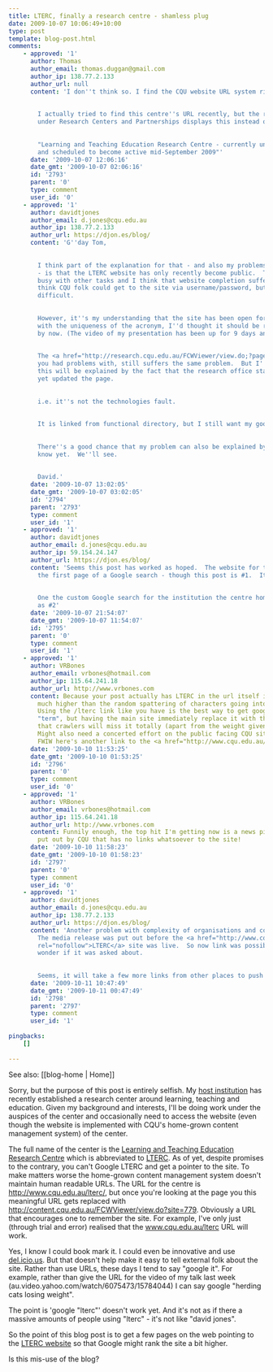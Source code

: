 ```yaml
---
title: LTERC, finally a research centre - shamless plug
date: 2009-10-07 10:06:49+10:00
type: post
template: blog-post.html
comments:
    - approved: '1'
      author: Thomas
      author_email: thomas.duggan@gmail.com
      author_ip: 138.77.2.133
      author_url: null
      content: 'I don''t think so. I find the CQU website URL system ridiculous.
    
    
        I actually tried to find this centre''s URL recently, but the research homepage,
        under Research Centers and Partnerships displays this instead of a link:
    
    
        "Learning and Teaching Education Research Centre - currently under construction
        and scheduled to become active mid-September 2009"'
      date: '2009-10-07 12:06:16'
      date_gmt: '2009-10-07 02:06:16'
      id: '2793'
      parent: '0'
      type: comment
      user_id: '0'
    - approved: '1'
      author: davidtjones
      author_email: d.jones@cqu.edu.au
      author_ip: 138.77.2.133
      author_url: https://djon.es/blog/
      content: 'G''day Tom,
    
    
        I think part of the explanation for that - and also my problems with searching
        - is that the LTERC website has only recently become public.  The LTERC folk were
        busy with other tasks and I think that website completion suffered as a result.  I
        think CQU folk could get to the site via username/password, but finding it was
        difficult.
    
    
        However, it''s my understanding that the site has been open for a week or so and
        with the uniqueness of the acronym, I''d thought it should be ranking in Google
        by now. (The video of my presentation has been up for 9 days and is ranking now).
    
    
        The <a href="http://research.cqu.edu.au/FCWViewer/view.do;?page=326" rel="nofollow">page</a>
        you had problems with, still suffers the same problem.  But I''m assuming that
        this will be explained by the fact that the research office staff haven''t been
        yet updated the page.
    
    
        i.e. it''s not the technologies fault.
    
    
        It is linked from functional directory, but I still want my google search capability.
    
    
        There''s a good chance that my problem can also be explained by something I don''t
        know yet.  We''ll see.
    
    
        David.'
      date: '2009-10-07 13:02:05'
      date_gmt: '2009-10-07 03:02:05'
      id: '2794'
      parent: '2793'
      type: comment
      user_id: '1'
    - approved: '1'
      author: davidtjones
      author_email: d.jones@cqu.edu.au
      author_ip: 59.154.24.147
      author_url: https://djon.es/blog/
      content: 'Seems this post has worked as hoped.  The website for the centre is on
        the first page of a Google search - though this post is #1.  It''s a start.
    
    
        One the custom Google search for the institution the centre home page shows up
        as #2'
      date: '2009-10-07 21:54:07'
      date_gmt: '2009-10-07 11:54:07'
      id: '2795'
      parent: '0'
      type: comment
      user_id: '1'
    - approved: '1'
      author: VRBones
      author_email: vrbones@hotmail.com
      author_ip: 115.64.241.18
      author_url: http://www.vrbones.com
      content: Because your post actually has LTERC in the url itself it will be rated
        much higher than the random spattering of characters going into the main site.
        Using the /lterc link like you have is the best way to get google to relate the
        "term", but having the main site immediately replace it with the characters means
        that crawlers will miss it totally (apart from the weight given from this site).
        Might also need a concerted effort on the public facing CQU site to do the same.
        FWIW here's another link to the <a href="http://www.cqu.edu.au/lterc/" rel="nofollow">LTERC</a>
      date: '2009-10-10 11:53:25'
      date_gmt: '2009-10-10 01:53:25'
      id: '2796'
      parent: '0'
      type: comment
      user_id: '0'
    - approved: '1'
      author: VRBones
      author_email: vrbones@hotmail.com
      author_ip: 115.64.241.18
      author_url: http://www.vrbones.com
      content: Funnily enough, the top hit I'm getting now is a news piece about the LTERC
        put out by CQU that has no links whatsoever to the site!
      date: '2009-10-10 11:58:23'
      date_gmt: '2009-10-10 01:58:23'
      id: '2797'
      parent: '0'
      type: comment
      user_id: '0'
    - approved: '1'
      author: davidtjones
      author_email: d.jones@cqu.edu.au
      author_ip: 138.77.2.133
      author_url: https://djon.es/blog/
      content: 'Another problem with complexity of organisations and competing activities.
        The media release was put out before the <a href="http://www.cqu.edu.au/lterc/"
        rel="nofollow">LTERC</a> site was live.  So now link was possible, though I do
        wonder if it was asked about.
    
    
        Seems, it will take a few more links from other places to push this up.'
      date: '2009-10-11 10:47:49'
      date_gmt: '2009-10-11 00:47:49'
      id: '2798'
      parent: '2797'
      type: comment
      user_id: '1'
    
pingbacks:
    []
    
---
```


See also: [[blog-home | Home]]

Sorry, but the purpose of this post is entirely selfish. My [host institution](http://www.cqu.edu.au/) has recently established a research center around learning, teaching and education. Given my background and interests, I'll be doing work under the auspices of the center and occasionally need to access the website (even though the website is implemented with CQU's home-grown content management system) of the center.

The full name of the center is the [Learning and Teaching Education Research Centre](http://www.cqu.edu.au/lterc/) which is abbreviated to [LTERC](http://www.cqu.edu.au/lterc/). As of yet, despite promises to the contrary, you can't Google LTERC and get a pointer to the site. To make matters worse the home-grown content management system doesn't maintain human readable URLs. The URL for the centre is http://www.cqu.edu.au/lterc/, but once you're looking at the page you this meaningful URL gets replaced with http://content.cqu.edu.au/FCWViewer/view.do?site=779. Obviously a URL that encourages one to remember the site. For example, I've only just (through trial and error) realised that the www.cqu.edu.au/lterc URL will work.

Yes, I know I could book mark it. I could even be innovative and use [del.icio.us](http://del.icio.us/). But that doesn't help make it easy to tell external folk about the site. Rather than use URLs, these days I tend to say "google it". For example, rather than give the URL for the video of my talk last week (au.video.yahoo.com/watch/6075473/15784044) I can say google "herding cats losing weight".

The point is 'google "lterc"' doesn't work yet. And it's not as if there a massive amounts of people using "lterc" - it's not like "david jones".

So the point of this blog post is to get a few pages on the web pointing to the [LTERC website](http://www.cqu.edu.au/lterc/) so that Google might rank the site a bit higher.

Is this mis-use of the blog?